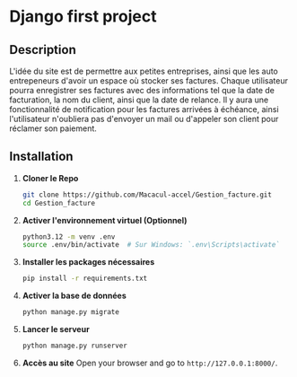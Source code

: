 # Django first project

## Description
L'idée du site est de permettre aux petites entreprises, ainsi que les auto entrepeneurs d'avoir un espace où stocker ses factures. Chaque utilisateur pourra enregistrer ses factures avec des informations tel que la date de facturation, la nom du client, ainsi que la date de relance. Il y aura une fonctionnalité de notification pour les factures arrivées à échéance, ainsi l'utilisateur n'oubliera pas d'envoyer un mail ou d'appeler son client pour réclamer son paiement.

## Installation
1. **Cloner le Repo**
   ```bash
   git clone https://github.com/Macacul-accel/Gestion_facture.git
   cd Gestion_facture
   ```

2. **Activer l'environnement virtuel (Optionnel)**
   ```bash
   python3.12 -m venv .env
   source .env/bin/activate  # Sur Windows: `.env\Scripts\activate`
   ```

3. **Installer les packages nécessaires**
   ```bash
   pip install -r requirements.txt
   ```

4. **Activer la base de données**
   ```bash
   python manage.py migrate
   ```

5. **Lancer le serveur**
   ```bash
   python manage.py runserver
   ```

6. **Accès au site**
   Open your browser and go to `http://127.0.0.1:8000/`.
